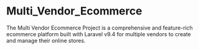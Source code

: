 # Multi_Vendor_Ecommerce
The Multi Vendor Ecommerce Project is a comprehensive and feature-rich ecommerce platform built with Laravel v9.4 for multiple vendors to create and manage their online stores.

